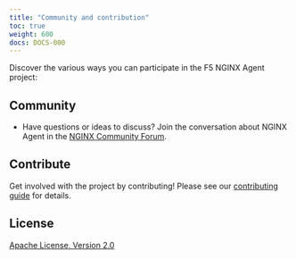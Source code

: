 ```yaml
---
title: "Community and contribution"
toc: true
weight: 600
docs: DOCS-000
---
```


Discover the various ways you can participate in the F5 NGINX Agent project:

## Community

- Have questions or ideas to discuss? Join the conversation about NGINX Agent in the [NGINX Community Forum](https://community.nginx.org/).

## Contribute

Get involved with the project by contributing! Please see our [contributing guide](https://github.com/nginx/agent/blob/main/CONTRIBUTING.md) for details.

## License

[Apache License, Version 2.0](https://github.com/nginx/agent/blob/main/LICENSE)
